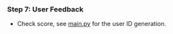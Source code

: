### Step 7: User Feedback

- Check score, see [main.py](./steps/7-user-feedback/main.py#L469) for the user ID generation.